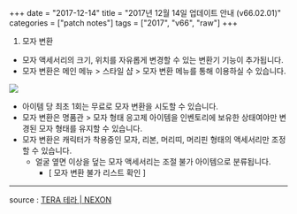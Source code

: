 +++
date = "2017-12-14"
title = "2017년 12월 14일 업데이트 안내 (v66.02.01)"
categories = ["patch notes"]
tags = ["2017", "v66", "raw"]
+++

1. 모자 변환
- 모자 액세서리의 크기, 위치를 자유롭게 변경할 수 있는 변환기 기능이 추가됩니다.
- 모자 변환은 메인 메뉴 > 스타일 샵 > 모자 변환 메뉴를 통해 이용하실 수 있습니다.

![](https://seraphinush-gaming.github.io/mysterium/images/patch-notes/2017-12-14-1.png)

- 아이템 당 최초 1회는 무료로 모자 변환을 시도할 수 있습니다.
- 모자 변환은 명품관 > 모자 형태 응고제 아이템을 인벤토리에 보유한 상태여야만 변경된 모자 형태를 유지할 수 있습니다.
- 모자 변환은 캐릭터가 착용중인 모자, 리본, 머리띠, 머리핀 형태의 액세서리만 조정할 수 있습니다.
  - 얼굴 옆면 이상을 덮는 모자 액세서리는 조절 불가 아이템으로 분류됩니다.
    - [ 모자 변환 불가 리스트 확인 ]

----

source : [TERA 테라 | NEXON](http://tera.nexon.com/news/update/view.aspx?n4articlesn=310)
